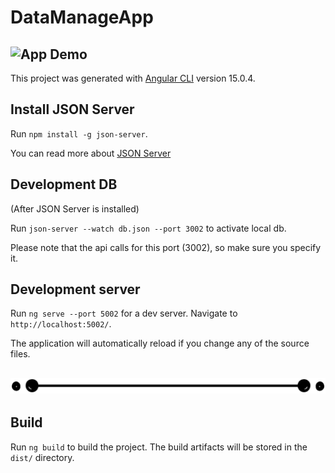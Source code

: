 # DataManageApp
## ![App Demo](src/assets/imgs/DataManageApp_Demo.gif) 

This project was generated with [Angular CLI](https://github.com/angular/angular-cli) version 15.0.4.
## Install JSON Server
Run `npm install -g json-server`. 

You can read more about [JSON Server](https://www.npmjs.com/package/json-server)
## Development DB
(After JSON Server is installed)

Run `json-server --watch db.json --port 3002` to activate local db. 

Please note that the api calls for this port (3002), so make sure you specify it.


## Development server
Run `ng serve --port 5002` for a dev server. Navigate to `http://localhost:5002/`.

The application will automatically reload if you change any of the source files.

## ![separator](src/assets/imgs/line-separator.png) 

## Build

Run `ng build` to build the project. The build artifacts will be stored in the `dist/` directory.

<!-- 
## Running unit tests

Run `ng test` to execute the unit tests via [Karma](https://karma-runner.github.io).
-->

